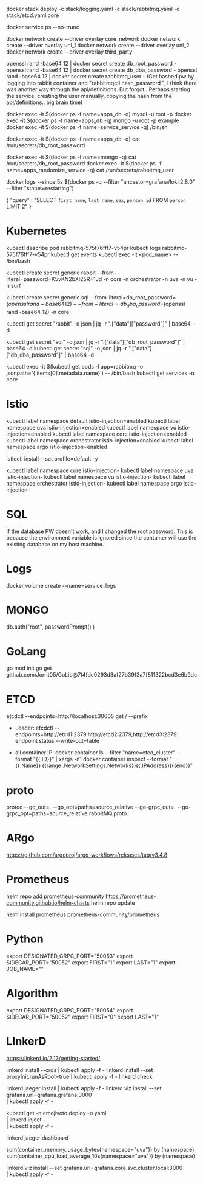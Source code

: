 docker stack deploy -c stack/logging.yaml -c stack/rabbitmq.yaml -c stack/etcd.yaml  core

docker service ps --no-trunc <ID>

docker network create --driver overlay core_network
docker network create --driver overlay unl_1
docker network create --driver overlay unl_2
docker network create --driver overlay third_party

openssl rand -base64 12 | docker secret create db_root_password -
openssl rand -base64 12 | docker secret create db_dba_password -
openssl rand -base64 12 | docker secret create rabbitmq_user -
(Get hashed pw by logging into rabbit container and "rabbitmqctl hash_password  <PW>", I think there was another way through the api/definitions. But forgot..
Perhaps starting the service, creating the user manually, copying the hash from the api/definitions.. big brain time)

docker exec -it $(docker ps -f name=apps_db -q) mysql -u root -p
docker exec -it $(docker ps -f name=apps_db -q) mongo -u root -p example
docker exec -it $(docker ps -f name=service_service -q) /bin/sh

docker exec -it $(docker ps -f name=apps_db -q) cat /run/secrets/db_root_password

docker exec -it $(docker ps -f name=mongo -q) cat /run/secrets/db_root_password
docker exec -it $(docker ps -f name=apps_randomize_service -q) cat /run/secrets/rabbitmq_user

docker logs --since 5s $(docker ps -q --filter "ancestor=grafana/loki:2.8.0" --filter "status=restarting")

{
    "query" : "SELECT `first_name`, `last_name`, `sex`, `person_id` FROM `person` LIMIT 2"
}

# Kubernetes

kubectl describe pod rabbitmq-575f76fff7-v54pr
kubectl logs rabbitmq-575f76fff7-v54pr
kubectl get events
kubectl exec -it <pod_name> -- /bin/bash


kubectl create secret generic rabbit --from-literal=password=K5vKN2bXI25R+1Jd -n core -n orchestrator -n uva -n vu -n surf

kubectl create secret generic sql --from-literal=db_root_password=$(openssl rand -base64 12) --from-literal=db_dba_password=$(openssl rand -base64 12) -n core

kubectl get secret "rabbit" -o json | jq -r ".[\"data\"][\"password\"]" | base64 -d

kubectl get secret "sql" -o json | jq -r ".[\"data\"][\"db_root_password\"]" | base64 -d
kubectl get secret "sql" -o json | jq -r ".[\"data\"][\"db_dba_password\"]" | base64 -d

kubectl exec -it $(kubectl get pods -l app=rabbitmq -o jsonpath='{.items[0].metadata.name}') -- /bin/bash
kubectl get services -n core

# Istio

kubectl label namespace default istio-injection=enabled
kubectl label namespace uva istio-injection=enabled
kubectl label namespace vu istio-injection=enabled
kubectl label namespace core istio-injection=enabled
kubectl label namespace orchestrator istio-injection=enabled
kubectl label namespace argo istio-injection=enabled

istioctl install --set profile=default -y


kubectl label namespace core istio-injection-
kubectl label namespace uva istio-injection-
kubectl label namespace vu istio-injection-
kubectl label namespace orchestrator istio-injection-
kubectl label namespace argo istio-injection-


# SQL

If the database PW doesn't work, and I changed the root password. This is because the environment variable is ignored since the container will use the existing database on my host machine.

# Logs

docker volume create --name=service_logs


# MONGO

db.auth("root", passwordPrompt() )

# GoLang

go mod init
go get github.com/Jorrit05/GoLib@7f4fdc0293d3af27b39f3a7f811322bcd3e6b9dc


# ETCD
etcdctl --endpoints=http://localhost:30005 get / --prefix

- Leader:
etcdctl --endpoints=http://etcd1:2379,http://etcd2:2379,http://etcd3:2379 endpoint status --write-out=table

- all container IP:
docker container ls --filter "name=etcd_cluster" --format "{{.ID}}" | xargs -n1 docker container inspect --format "{{.Name}} {{range .NetworkSettings.Networks}}{{.IPAddress}}{{end}}"


# proto
protoc --go_out=. --go_opt=paths=source_relative --go-grpc_out=. --go-grpc_opt=paths=source_relative rabbitMQ.proto

# ARgo
https://github.com/argoproj/argo-workflows/releases/tag/v3.4.8


# Prometheus
helm repo add prometheus-community https://prometheus-community.github.io/helm-charts
helm repo update
<!-- helm install -f /Users/jorrit/Documents/master-software-engineering/thesis/DYNAMOS/configuration/k8s_service_files/prometheus.yaml prometheus prometheus-community/prometheus -->
helm install prometheus prometheus-community/prometheus


# Python
export DESIGNATED_GRPC_PORT="50053"
export SIDECAR_PORT="50052"
export FIRST="1"
export LAST="1"
export JOB_NAME=""

# Algorithm
export DESIGNATED_GRPC_PORT="50054"
export SIDECAR_PORT="50052"
export FIRST="0"
export LAST="1"


# LInkerD

https://linkerd.io/2.13/getting-started/

linkerd install --crds | kubectl apply -f -
linkerd install --set proxyInit.runAsRoot=true | kubectl apply -f -
linkerd check


linkerd jaeger install | kubectl apply -f -
linkerd viz install --set grafana.url=grafana.grafana:3000 \
  | kubectl apply -f -

kubectl get -n emojivoto deploy -o yaml \
  | linkerd inject - \
  | kubectl apply -f -



linkerd jaeger dashboard

sum(container_memory_usage_bytes{namespace="uva"}) by (namespace)
sum(container_cpu_load_average_10s{namespace="uva"}) by (namespace)

linkerd viz install --set grafana.url=grafana.core.svc.cluster.local:3000 \
  | kubectl apply -f -